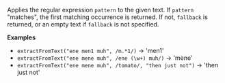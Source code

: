 Applies the regular expression `pattern` to the given text.
If `pattern` "matches", the first matching occurrence is returned.
If not, `fallback` is returned, or an empty text if `fallback` is not specified.

**Examples**
- `extractFromText("ene men1 muh", /m.*1/)` &#8594; 'men1'
- `extractFromText("ene mene muh", /ene (\w+) muh/)` &#8594; 'mene'
- `extractFromText("ene mene muh", /tomato/, "then just not")` &#8594; 'then just not'
